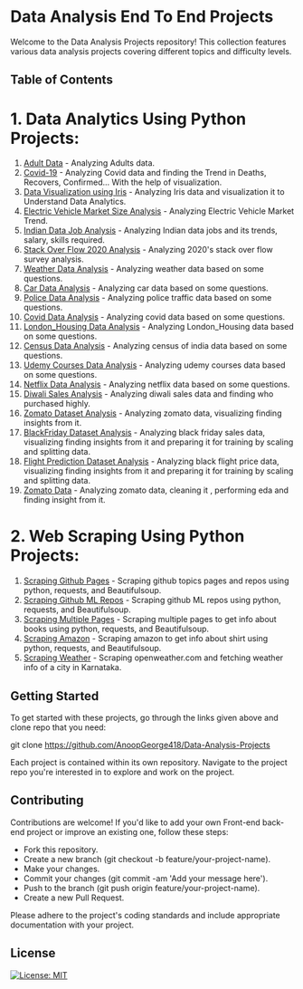 # Data Analysis End To End Projects

Welcome to the Data Analysis Projects repository! This collection features various data analysis projects covering different topics and difficulty levels.

## Table of Contents

# 1. Data Analytics Using Python Projects:
1. [Adult Data](https://github.com/AnoopGeorge418/Data-Repo/tree/main/Adult-Data) - Analyzing Adults data.
2. [Covid-19](https://github.com/AnoopGeorge418/Data-Repo/tree/main/Covid-19) - Analyzing Covid data and finding the Trend in Deaths, Recovers, Confirmed... With the help of visualization.
3. [Data Visualization using Iris](https://github.com/AnoopGeorge418/Data-Repo/tree/main/DataVisualization%20using%20iris) - Analyzing Iris data and visualization it to Understand Data Analytics.
4. [Electric Vehicle Market Size Analysis](https://github.com/AnoopGeorge418/Data-Repo/tree/main/Electric-Vehicles-Market-Size-Analysis) - Analyzing Electric Vehicle Market Trend.
5. [Indian Data Job Analysis](https://github.com/AnoopGeorge418/Data-Repo/tree/main/Job-Analysis) - Analyzing Indian data jobs and its trends, salary, skills required.
6. [Stack Over Flow 2020 Analysis](https://github.com/AnoopGeorge418/Data-Repo/tree/main/StackOverFlow-Analysis) - Analyzing 2020's stack over flow survey analysis.
7. [Weather Data Analysis](https://github.com/AnoopGeorge418/Data-Repo/tree/main/Weather-DataAnalysis) - Analyzing weather data based on some questions.
8. [Car Data Analysis](https://github.com/AnoopGeorge418/Data-Repo/tree/main/Car-DataAnalysis) - Analyzing car data based on some questions.
9. [Police Data Analysis](https://github.com/AnoopGeorge418/Data-Repo/tree/main/Police-DataAnalysis) - Analyzing police traffic data based on some questions. 
10. [Covid Data Analysis](https://github.com/AnoopGeorge418/Data-Analysis-Projects/tree/main/Covid-DataAnalysis) - Analyzing covid data based on some questions.
11. [London_Housing Data Analysis](https://github.com/AnoopGeorge418/Data-Repo/tree/main/London_Housing-DataAnalysis) - Analyzing London_Housing data based on some questions.
12. [Census Data Analysis](https://github.com/AnoopGeorge418/Data-Repo/tree/main/Census-DataAnalysis) - Analyzing census of india data based on some questions.
13. [Udemy Courses Data Analysis](https://github.com/AnoopGeorge418/Data-Repo/tree/main/Udemy_course-DataAnalysis) - Analyzing udemy courses data based on some questions.
14. [Netflix Data Analysis](https://github.com/AnoopGeorge418/Data-Repo/tree/main/Netflix-DataAnalysis) - Analyzing netflix data based on some questions.
15. [Diwali Sales Analysis](https://github.com/AnoopGeorge418/Data-Repo/tree/main/Diwali-Sales-Analysis) - Analyzing diwali sales data and finding who purchased highly.
16. [Zomato Dataset Analysis](https://github.com/AnoopGeorge418/Data-Repo/tree/main/Zomato-DataSet-Analysis) - Analyzing zomato data, visualizing finding insights from it.
17. [BlackFriday Dataset Analysis](https://github.com/AnoopGeorge418/Data-Repo/tree/main/BlackFriday-Data-Analysis) - Analyzing black friday sales data, visualizing finding insights from it and preparing it for training by scaling and splitting data.
18. [Flight Prediction Dataset Analysis](https://github.com/AnoopGeorge418/Data-Repo/tree/main/Flight-Price-Prediction-Analysis) - Analyzing black flight price data, visualizing finding insights from it and preparing it for training by scaling and splitting data.
19. [Zomato Data](https://github.com/AnoopGeorge418/Data-Repo/tree/main/Zomato-Data) - Analyzing zomato data, cleaning it , performing eda and finding insight from it.

# 2. Web Scraping Using Python Projects:
1. [Scraping Github Pages](https://github.com/AnoopGeorge418/Data-Repo/tree/main/Web-Scraping-Github) - Scraping github topics pages and repos using python, requests, and Beautifulsoup.
2. [Scraping Github ML Repos](https://github.com/AnoopGeorge418/Data-Repo/tree/main/Scraping-ML-Topic-From-Github) - Scraping github ML repos using python, requests, and Beautifulsoup.
3. [Scraping Multiple Pages](https://github.com/AnoopGeorge418/Data-Repo/tree/main/Scraping-Multiple-Pages) - Scraping multiple pages to get info about books using python, requests, and Beautifulsoup.
4. [Scraping Amazon](https://github.com/AnoopGeorge418/Data-Repo/tree/main/Scraping-Amazon) - Scraping amazon  to get info about shirt using python, requests, and Beautifulsoup.
5. [Scraping Weather](https://github.com/AnoopGeorge418/Data-Repo/tree/main/Weather-Scraper) - Scraping openweather.com and fetching weather info of a city in Karnataka.


   
## Getting Started

To get started with these projects, go through the links given above and clone repo that you need:

git clone https://github.com/AnoopGeorge418/Data-Analysis-Projects

Each project is contained within its own repository. Navigate to the project repo you're interested in to explore and work on the project.

## Contributing
Contributions are welcome! If you'd like to add your own Front-end back-end project or improve an existing one, follow these steps:

- Fork this repository.
- Create a new branch (git checkout -b feature/your-project-name).
- Make your changes.
- Commit your changes (git commit -am 'Add your message here').
- Push to the branch (git push origin feature/your-project-name).
- Create a new Pull Request.

Please adhere to the project's coding standards and include appropriate documentation with your project.

## License
[![License: MIT](https://img.shields.io/badge/License-MIT-yellow.svg)](https://opensource.org/licenses/MIT)